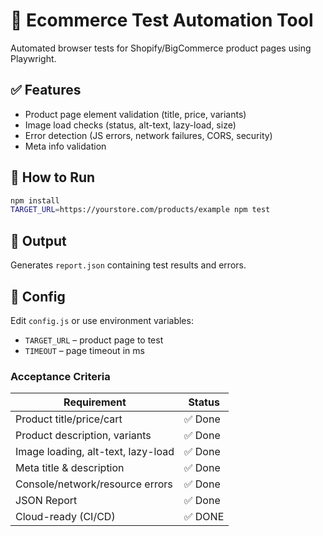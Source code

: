 # 🧪 Ecommerce Test Automation Tool

Automated browser tests for Shopify/BigCommerce product pages using Playwright.

## ✅ Features

- Product page element validation (title, price, variants)
- Image load checks (status, alt-text, lazy-load, size)
- Error detection (JS errors, network failures, CORS, security)
- Meta info validation

## 🚀 How to Run

```bash
npm install
TARGET_URL=https://yourstore.com/products/example npm test
```

## 🧾 Output

Generates `report.json` containing test results and errors.

## 🔧 Config

Edit `config.js` or use environment variables:

- `TARGET_URL` – product page to test
- `TIMEOUT` – page timeout in ms

### Acceptance Criteria

| Requirement                        | Status             |
| ---------------------------------- | ------------------ |
| Product title/price/cart           | ✅ Done            |
| Product description, variants      | ✅ Done            |
| Image loading, alt-text, lazy-load | ✅ Done            |
| Meta title & description           | ✅ Done            |
| Console/network/resource errors    | ✅ Done            |
| JSON Report                        | ✅ Done            |
| Cloud-ready (CI/CD)                | ✅ DONE            |
